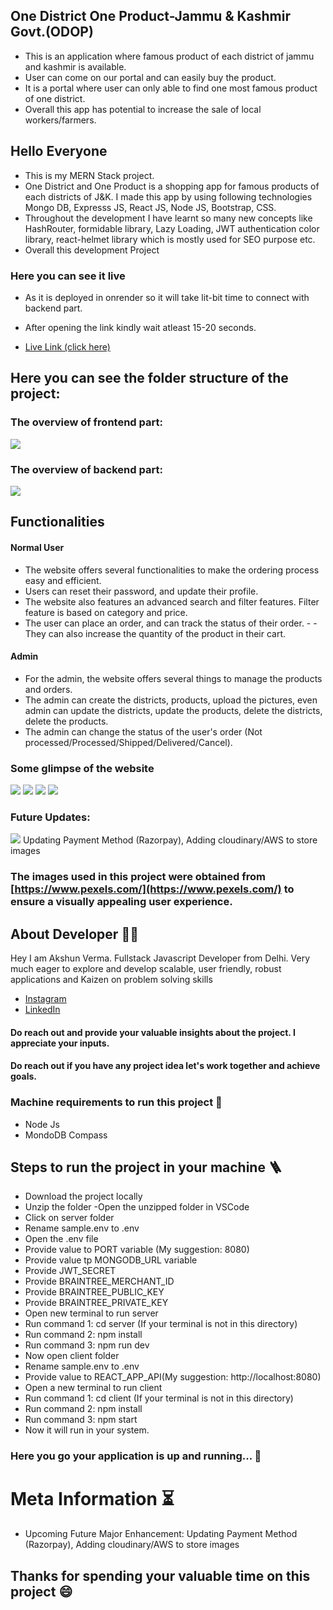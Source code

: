 ## One District One Product-Jammu & Kashmir Govt.(ODOP)

- This is an application where famous product of each district of jammu and kashmir is available.
- User can come on our portal and can easily buy the product.
- It is a portal where user can only able to find one most famous product of one district.
- Overall this app has potential to increase the sale of local workers/farmers.

## Hello Everyone

- This is my MERN Stack project.
- One District and One Product is a shopping app for famous products of each districts of J&K. I made this app by using following technologies Mongo DB, Expresss JS, React JS, Node JS, Bootstrap, CSS.
- Throughout the development I have learnt so many new concepts like HashRouter, formidable library, Lazy Loading, JWT authentication color library, react-helmet library which is mostly used for SEO purpose etc.
- Overall this development Project

### Here you can see it live

- As it is deployed in onrender so it will take lit-bit time to connect with backend part.
- After opening the link kindly wait atleast 15-20 seconds.

- [Live Link (click here)](https://onedistrictoneproductjk.onrender.com/)

## Here you can see the folder structure of the project:

### The overview of frontend part:

![](/imagess/Frontend.png)

### The overview of backend part:

![](/imagess/Backend.png)

## Functionalities

#### Normal User

- The website offers several functionalities to make the ordering process easy and efficient.
- Users can reset their password, and update their profile.
- The website also features an advanced search and filter features. Filter feature is based on category and price.
- The user can place an order, and can track the status of their order. - - They can also increase the quantity of the product in their cart.

#### Admin

- For the admin, the website offers several things to manage the products and orders.
- The admin can create the districts, products, upload the pictures, even admin can update the districts, update the products, delete the districts, delete the products.
- The admin can change the status of the user's order (Not processed/Processed/Shipped/Delivered/Cancel).

### Some glimpse of the website

![](/imagess/img1.png)
![](/imagess/img2.png)
![](/imagess/img3.png)
![](/imagess/img4.png)

### Future Updates:

![](https://img.shields.io/badge/New-Update-brightgreen) Updating Payment Method (Razorpay), Adding cloudinary/AWS to store images

### The images used in this project were obtained from [https://www.pexels.com/](https://www.pexels.com/) to ensure a visually appealing user experience.

## About Developer 👨‍💻

Hey I am Akshun Verma. Fullstack Javascript Developer from Delhi. Very much eager to explore and develop scalable, user friendly, robust applications and Kaizen on problem solving skills

- [Instagram](https://www.instagram.com/akshunn_3945/)
- [LinkedIn](https://www.linkedin.com/in/akshun-verma-98110b214/)

#### Do reach out and provide your valuable insights about the project. I appreciate your inputs.

#### Do reach out if you have any project idea let's work together and achieve goals.

### Machine requirements to run this project 🎯

- Node Js
- MondoDB Compass

## Steps to run the project in your machine 🪜

- Download the project locally
- Unzip the folder
  -Open the unzipped folder in VSCode
- Click on server folder
- Rename sample.env to .env
- Open the .env file
- Provide value to PORT variable (My suggestion: 8080)
- Provide value tp MONGODB_URL variable
- Provide JWT_SECRET
- Provide BRAINTREE_MERCHANT_ID
- Provide BRAINTREE_PUBLIC_KEY
- Provide BRAINTREE_PRIVATE_KEY
- Open new terminal to run server
- Run command 1: cd server (If your terminal is not in this directory)
- Run command 2: npm install
- Run command 3: npm run dev
- Now open client folder
- Rename sample.env to .env
- Provide value to REACT_APP_API(My suggestion: http://localhost:8080)
- Open a new terminal to run client
- Run command 1: cd client (If your terminal is not in this directory)
- Run command 2: npm install
- Run command 3: npm start
- Now it will run in your system.

### Here you go your application is up and running... 🎉

# Meta Information ⏳

- Upcoming Future Major Enhancement: Updating Payment Method (Razorpay), Adding cloudinary/AWS to store images

## Thanks for spending your valuable time on this project 😄
